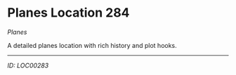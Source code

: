 # Planes Location 284

*Planes*

A detailed planes location with rich history and plot hooks.

---
*ID: LOC00283*